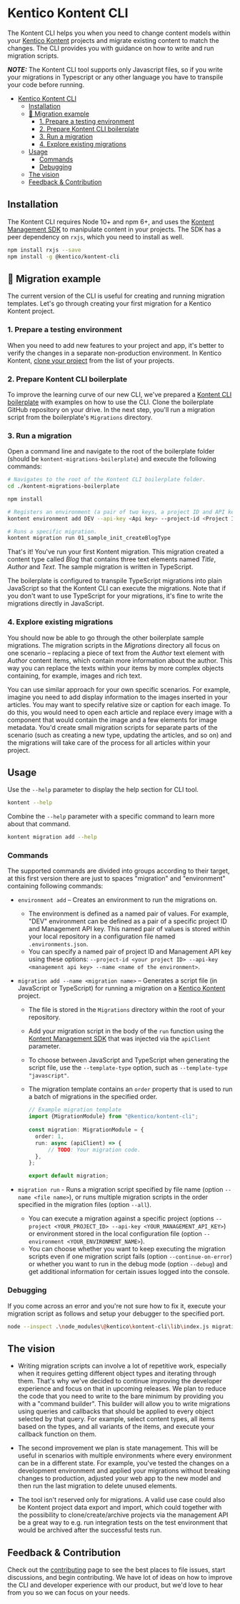 # Kentico Kontent CLI

The Kontent CLI helps you when you need to change content models within your [Kentico Kontent](https://kontent.ai/) projects and migrate existing content to match the changes. The CLI provides you with guidance on how to write and run migration scripts.

**_NOTE:_** The Kontent CLI tool supports only Javascript files, so if you write your migrations in Typescript or any other language you have to transpile your code before running.

- [Kentico Kontent CLI](#kentico-kontent-cli)
  - [Installation](#installation)
  - [🌟 Migration example](#%f0%9f%8c%9f-migration-example)
    - [1. Prepare a testing environment](#1-prepare-a-testing-environment)
    - [2. Prepare Kontent CLI boilerplate](#2-prepare-kontent-cli-boilerplate)
    - [3. Run a migration](#3-run-a-migration)
    - [4. Explore existing migrations](#4-explore-existing-migrations)
  - [Usage](#usage)
    - [Commands](#commands)
    - [Debugging](#debugging)
  - [The vision](#the-vision)
  - [Feedback & Contribution](#feedback--contribution)

## Installation

The Kontent CLI requires Node 10+ and npm 6+, and uses the [Kontent Management SDK](https://github.com/Kentico/kontent-management-sdk-js) to manipulate content in your projects. The SDK has a peer dependency on `rxjs`, which you need to install as well.

```sh
npm install rxjs --save
npm install -g @kentico/kontent-cli
```

## 🌟 Migration example

The current version of the CLI is useful for creating and running migration templates. Let's go through creating your first migration for a Kentico Kontent project.

### 1. Prepare a testing environment

When you need to add new features to your project and app, it's better to verify the changes in a separate non-production environment. In Kentico Kontent, [clone your project](https://docs.kontent.ai/tutorials/set-up-projects/manage-projects/cloning-existing-projects#a-cloning-an-entire-project) from the list of your projects.

### 2. Prepare Kontent CLI boilerplate

To improve the learning curve of our new CLI, we've prepared a [Kontent CLI boilerplate](https://github.com/Kentico/kontent-migrations-boilerplate) with examples on how to use the CLI. Clone the boilerplate GitHub repository on your drive. In the next step, you'll run a migration script from the boilerplate's `Migrations` directory.

### 3. Run a migration

Open a command line and navigate to the root of the boilerplate folder (should be `kontent-migrations-boilerplate`) and execute the following commands:

```sh
# Navigates to the root of the Kontent CLI boilerplate folder.
cd ./kontent-migrations-boilerplate

npm install

# Registers an environment (a pair of two keys, a project ID and API key used to manage the project) for migrations.
kontent environment add DEV --api-key <Api key> --project-id <Project ID> (Use the copy of your production project from the first step)

# Runs a specific migration.
kontent migration run 01_sample_init_createBlogType
```

That's it! You've run your first Kontent migration. This migration created a content type called *Blog* that contains three text elements named *Title*, *Author* and *Text*. The sample migration is written in TypeScript.

The boilerplate is configured to transpile TypeScript migrations into plain JavaScript so that the Kontent CLI can execute the migrations. Note that if you don't want to use TypeScript for your migrations, it's fine to write the migrations directly in JavaScript.

### 4. Explore existing migrations

You should now be able to go through the other boilerplate sample migrations. The migration scripts in the *Migrations* directory all focus on one scenario – replacing a piece of text from the *Author* text element with *Author* content items, which contain more information about the author. This way you can replace the texts within your items by more complex objects containing, for example, images and rich text.

You can use similar approach for your own specific scenarios. For example, imagine you need to add display information to the images inserted in your articles. You may want to specify relative size or caption for each image. To do this, you would need to open each article and replace every image with a component that would contain the image and a few elements for image metadata. You'd create small migration scripts for separate parts of the scenario (such as creating a new type, updating the articles, and so on) and the migrations will take care of the process for all articles within your project.

## Usage

Use the `--help` parameter to display the help section for CLI tool.

```sh
kontent --help
```

Combine the `--help` parameter with a specific command to learn more about that command.

```sh
kontent migration add --help
```

### Commands

The supported commands are divided into groups according to their target, at this first version there are just to spaces "migration" and "environment" containing following commands:

* `environment add` – Creates an environment to run the migrations on.
  * The environment is defined as a named pair of values. For example, "DEV" environment can be defined as a pair of a specific project ID and Management API key. This named pair of values is stored within your local repository in a configuration file named `.environments.json`. 
  * You can specify a named pair of project ID and Management API key using these options: `--project-id <your project ID> --api-key <management api key> --name <name of the environment>`.

* `migration add --name <migration name>` – Generates a script file (in JavaScript or TypeScript) for running a migration on a [Kentico Kontent](https://kontent.ai/) project.
  * The file is stored in the `Migrations` directory within the root of your repository. 
  * Add your migration script in the body of the `run` function using the [Kontent Management SDK](https://github.com/Kentico/kontent-management-sdk-js) that was injected via the `apiClient` parameter.
  * To choose between JavaScript and TypeScript when generating the script file, use the `--template-type` option, such as `--template-type "javascript"`.
  * The migration template contains an `order` property that is used to run a batch of migrations in the specified order.

    ```typescript
    // Example migration template 
    import {MigrationModule} from "@kentico/kontent-cli";
      
    const migration: MigrationModule = {
      order: 1,
      run: async (apiClient) => {
          // TODO: Your migration code.
      },
    };
    
    export default migration;
    ```

* `migration run` - Runs a migration script specified by file name (option `--name <file name>`), or runs multiple migration scripts in the order specified in the migration files (option `--all`).
  * You can execute a migration against a specific project (options `--project <YOUR_PROJECT_ID> --api-key <YOUR_MANAGEMENT_API_KEY>`) or environment stored in the local configuration file (option `--environment <YOUR_ENVIRONMENT_NAME>`).
  * You can choose whether you want to keep executing the migration scripts even if one migration script fails (option `--continue-on-error`) or whether you want to run in the debug mode (option `--debug`) and get additional information for certain issues logged into the console.

### Debugging

If you come across an error and you're not sure how to fix it, execute your migration script as follows and setup your debugger to the specified port.

```sh
node --inspect .\node_modules\@kentico\kontent-cli\lib\index.js migration run -n 07_sample_migration_publish -e DEV
```

## The vision

* Writing migration scripts can involve a lot of repetitive work, especially when it requires getting different object types and iterating through them. That's why we've decided to continue improving the developer experience and focus on that in upcoming releases. We plan to reduce the code that you need to write to the bare minimum by providing you with a "command builder". This builder will allow you to write migrations using queries and callbacks that should be applied to every object selected by that query. For example, select content types, all items based on the types, and all variants of the items, and execute your callback function on them.

* The second improvement we plan is state management. This will be useful in scenarios with multiple environments where every environment can be in a different state. For example, you've tested the changes on a development environment and applied your migrations without breaking changes to production, adjusted your web app to the new model and then run the last migration to delete unused elements.

* The tool isn't reserved only for migrations. A valid use case could also be Kontent project data export and import, which could together with the possibility to clone/create/archive projects via the management API be a great way to e.g. run integration tests on the test environment that would be archived after the successful tests run.

## Feedback & Contribution

Check out the [contributing](./CONTRIBUTING.md) page to see the best places to file issues, start discussions, and begin contributing. We have lot of ideas on how to improve the CLI and developer experience with our product, but we'd love to hear from you so we can focus on your needs.

